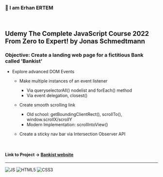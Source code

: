 ### 👋 **I am Erhan ERTEM**

&emsp;

## Udemy The Complete JavaScript Course 2022 From Zero to Expert! by Jonas Schmedtmann

### **Objective:** Create a landing web page for a fictitious Bank called 'Bankist'

- Explore advanced DOM Events

  - Make multiple instances of an event listener
    - Via queryselectorAll() nodelist and forEach() method
    - Via event delegation, closest()
  - Create smooth scrolling link
    - Old school: getBoundingClientRect(), scrollTo(), window.scrollX/scrollY
    - Modern Implementation: scrollIntoView()
  - Create a sticky nav bar via Intersection Observer API

    &emsp;

#### Link to Project &rarr; [Bankist website](https://bankist-erhan-ertem.netlify.app)

---

![JS](https://img.shields.io/badge/JavaScript-323330?style=for-the-badge&logo=javascript&logoColor=F7DF1E) ![HTML5](https://img.shields.io/badge/HTML5-E34F26?style=for-the-badge&logo=html5&logoColor=white) ![CSS3](https://img.shields.io/badge/CSS3-1572B6?style=for-the-badge&logo=css3&logoColor=white)

&emsp;
